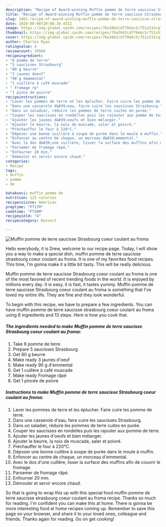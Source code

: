 ```yaml
---
description: "Recipe of Award-winning Muffin pomme de terre saucisse Strasbourg coeur coulant au froma"
title: "Recipe of Award-winning Muffin pomme de terre saucisse Strasbourg coeur coulant au froma"
slug: 3461-recipe-of-award-winning-muffin-pomme-de-terre-saucisse-strasbourg-coeur-coulant-au-froma
date: 2020-08-06T20:08:34.431Z
image: https://img-global.cpcdn.com/recipes/76a3842cd770ebc5/751x532cq70/muffin-pomme-de-terre-saucisse-strasbourg-coeur-coulant-au-froma-photo-principale-de-la-recette.jpg
thumbnail: https://img-global.cpcdn.com/recipes/76a3842cd770ebc5/751x532cq70/muffin-pomme-de-terre-saucisse-strasbourg-coeur-coulant-au-froma-photo-principale-de-la-recette.jpg
cover: https://img-global.cpcdn.com/recipes/76a3842cd770ebc5/751x532cq70/muffin-pomme-de-terre-saucisse-strasbourg-coeur-coulant-au-froma-photo-principale-de-la-recette.jpg
author: Charles Ryan
ratingvalue: 4
reviewcount: 19568
recipeingredient:
- "6 pomme de terre"
- "5 saucisses Strasbourg"
- "80 g beurre"
- "3 jaunes doeuf"
- "90 g demmental"
- "1 cuillère à café muscade"
- " Fromage rp"
- "1 pince de poivre"
recipeinstructions:
- "Laver les pommes de terre et les éplucher. Faire cuire les pomme de terre."
- "Dans une casserole d&#39;eau, faire cuire les saucisses Strasbourg."
- "Dans un saladier, réduire les pommes de terre cuites en purée."
- "Couper les saucisses en rondelles puis les rajouter aux pomme de terre."
- "Ajouter les jaunes d&#39;oeufs et bien mélanger."
- "Ajouter le beurre, la noix de muscade, saler et poivré."
- "Préchauffer le four à 220°C."
- "Déposer une bonne cuillère à soupe de purée dans le moule à muffin."
- "Enfoncer au centre de chaque, un morceau d&#39;emmental."
- "Avec le dos d&#39;une cuillère, lisser la surface des muffins afin de couvrir le fromage."
- "Parsemer de fromage râpé."
- "Enfourner 20 min."
- "Démouler et servir encore chaud."
categories:
- Recipe
tags:
- muffin
- pomme
- de

katakunci: muffin pomme de 
nutrition: 123 calories
recipecuisine: American
preptime: "PT17M"
cooktime: "PT49M"
recipeyield: "4"
recipecategory: Dessert

---
```



![Muffin pomme de terre saucisse Strasbourg coeur coulant au froma](https://img-global.cpcdn.com/recipes/76a3842cd770ebc5/751x532cq70/muffin-pomme-de-terre-saucisse-strasbourg-coeur-coulant-au-froma-photo-principale-de-la-recette.jpg)

Hello everybody, it is Drew, welcome to our recipe page. Today, I will show you a way to make a special dish, muffin pomme de terre saucisse strasbourg coeur coulant au froma. It is one of my favorites food recipes. This time, I'm gonna make it a little bit tasty. This will be really delicious.



Muffin pomme de terre saucisse Strasbourg coeur coulant au froma is one of the most favored of recent trending foods in the world. It is enjoyed by millions every day. It is easy, it is fast, it tastes yummy. Muffin pomme de terre saucisse Strasbourg coeur coulant au froma is something that I've loved my entire life. They are fine and they look wonderful.


To begin with this recipe, we have to prepare a few ingredients. You can have muffin pomme de terre saucisse strasbourg coeur coulant au froma using 8 ingredients and 13 steps. Here is how you cook that.

<!--inarticleads1-->

##### The ingredients needed to make Muffin pomme de terre saucisse Strasbourg coeur coulant au froma:

1. Take 6 pomme de terre
1. Prepare 5 saucisses Strasbourg
1. Get 80 g beurre
1. Make ready 3 jaunes d&#39;oeuf
1. Make ready 90 g d&#39;emmental
1. Get 1 cuillère à café muscade
1. Make ready  Fromage râpé
1. Get 1 pincée de poivre




<!--inarticleads2-->

##### Instructions to make Muffin pomme de terre saucisse Strasbourg coeur coulant au froma:

1. Laver les pommes de terre et les éplucher. Faire cuire les pomme de terre.
1. Dans une casserole d&#39;eau, faire cuire les saucisses Strasbourg.
1. Dans un saladier, réduire les pommes de terre cuites en purée.
1. Couper les saucisses en rondelles puis les rajouter aux pomme de terre.
1. Ajouter les jaunes d&#39;oeufs et bien mélanger.
1. Ajouter le beurre, la noix de muscade, saler et poivré.
1. Préchauffer le four à 220°C.
1. Déposer une bonne cuillère à soupe de purée dans le moule à muffin.
1. Enfoncer au centre de chaque, un morceau d&#39;emmental.
1. Avec le dos d&#39;une cuillère, lisser la surface des muffins afin de couvrir le fromage.
1. Parsemer de fromage râpé.
1. Enfourner 20 min.
1. Démouler et servir encore chaud.




So that is going to wrap this up with this special food muffin pomme de terre saucisse strasbourg coeur coulant au froma recipe. Thanks so much for reading. I'm confident you can make this at home. There is gonna be more interesting food at home recipes coming up. Remember to save this page on your browser, and share it to your loved ones, colleague and friends. Thanks again for reading. Go on get cooking!
